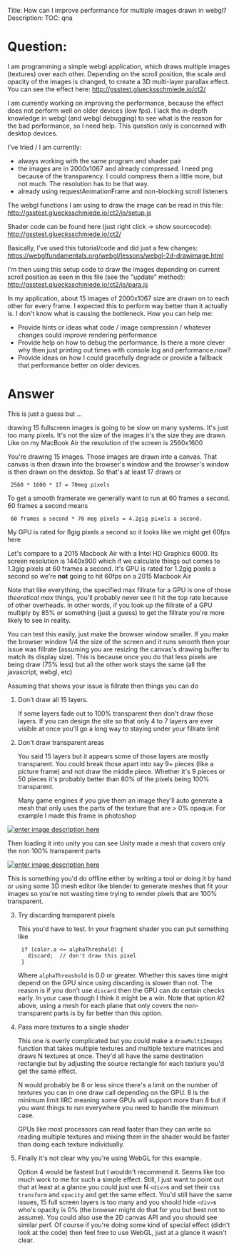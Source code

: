 Title: How can I improve performance for multiple images drawn in webgl?
Description:
TOC: qna

# Question:

I am programming a simple webgl application, which draws multiple images (textures) over each other. Depending on the scroll position, the scale and opacity of the images is changed, to create a 3D multi-layer parallax effect. You can see the effect here:
http://gsstest.gluecksschmiede.io/ct2/

I am currently working on improving the performance, because the effect does not perform well on older devices (low fps). I lack the in-depth knowledge in webgl (and webgl debugging) to see what is the reason for the bad performance, so I need help. This question only is concerned with desktop devices.


I've tried / I am currently:

- always working with the same program and shader pair
- the images are in 2000x1067 and already compressed. I need png because of the transparency. I could compress them a little more, but not much. The resolution has to be that way.
- already using requestAnimationFrame and non-blocking scroll listeners


The webgl functions I am using to draw the image can be read in this file:
http://gsstest.gluecksschmiede.io/ct2/js/setup.js

Shader code can be found here (just right click -> show sourcecode):
http://gsstest.gluecksschmiede.io/ct2/

Basically, I've used this tutorial/code and did just a few changes:
https://webglfundamentals.org/webgl/lessons/webgl-2d-drawimage.html

I'm then using this setup code to draw the images depending on current scroll position as seen in this file (see the "update" method):
http://gsstest.gluecksschmiede.io/ct2/js/para.js

In my application, about 15 images of 2000x1067 size are drawn on to each other for every frame. I expected this to perform way better than it actually is. I don't know what is causing the bottleneck. 
How you can help me:

- Provide hints or ideas what code / image compression / whatever changes could improve rendering performance
- Provide help on how to debug the performance. Is there a more clever why then just printing out times with console.log and performance.now?
- Provide ideas on how I could gracefully degrade or provide a fallback that performance better on older devices.

# Answer

This is just a guess but ...

drawing 15 fullscreen images is going to be slow on many systems. It's just too many pixels. It's not the size of the images it's the size they are drawn. Like on my MacBook Air the resolution of the screen is 2560x1600

You're drawing 15 images. Those images are drawn into a canvas. That canvas is then drawn into the browser's window and the browser's window is then drawn on the desktop. So that's at least 17 draws or

     2560 * 1600 * 17 = 70meg pixels

To get a smooth framerate we generally want to run at 60 frames a second. 60 frames a second means

     60 frames a second * 70 meg pixels = 4.2gig pixels a second.

My GPU is rated for 8gig pixels a second so it looks like we might get 60fps here

Let's compare to a 2015 Macbook Air with a Intel HD Graphics 6000. Its screen resolution is 1440x900 which if we calculate things out comes to 1.3gig pixels at 60 frames a second. It's GPU is rated for 1.2gig pixels a second so we're **not** going to hit 60fps on a 2015 Macbook Air

Note that like everything, the specified max fillrate for a GPU is one of those *theoretical max* things, you'll probably never see it hit the top rate because of other overheads. In other words, if you look up the fillrate of a GPU multiply by 85% or something (just a guess) to get the fillrate you're more likely to see in reality.

You can test this easily, just make the browser window smaller. If you make the browser window 1/4 the size of the screen and it runs smooth then your issue was fillrate (assuming you are resizing the canvas's drawing buffer to match its display size). This is because once you do that less pixels are being draw (75% less) but all the other work stays the same (all the javascript, webgl, etc) 

Assuming that shows your issue is fillrate then things you can do

1. Don't draw all 15 layers. 

   If some layers fade out to 100% transparent then don't draw those layers. If you can design the site so that only 4 to 7 layers are ever visible at once you'll go a long way to staying under your fillrate limit

2. Don't draw transparent areas

   You said 15 layers but it appears some of those layers are mostly transparent. You could break those apart into say 9+ pieces (like a picture frame) and not draw the middle piece. Whether it's 9 pieces or 50 pieces it's probably better than 80% of the pixels being 100% transparent.

   Many game engines if you give them an image they'll auto generate a mesh that only uses the parts of the texture that are > 0% opaque. For example I made this frame in photoshop

  [![enter image description here][1]][1]
   
  Then loading it into unity you can see Unity made a mesh that covers only the non 100% transparent parts

  [![enter image description here][2]][2]

   This is something you'd do offline either by writing a tool or doing it by hand or using some 3D mesh editor like blender to generate meshes that fit your images so you're not wasting time trying to render pixels that are 100% transparent.

3. Try discarding transparent pixels

   This you'd have to test. In your fragment shader you can put something like

        if (color.a <= alphaThreshold) {
          discard;  // don't draw this pixel
        }

   Where `alphaThreashold` is 0.0 or greater. Whether this saves time might depend on the GPU since using discarding is slower than not. The reason is if you don't use `discard` then the GPU can do certain checks early. In your case though I think it might be a win. Note that option #2 above, using a mesh for each plane that only covers the non-transparent parts is by far better than this option.

4. Pass more textures to a single shader

   This one is overly complicated but you could make a `drawMultiImages` function that takes multiple textures and multiple texture matrices and draws N textures at once. They'd all have the same destination rectangle but by adjusting the source rectangle for each texture you'd get the same effect.  

   N would probably be 8 or less since there's a limit on the number of textures you can in one draw call depending on the GPU. 8 is the minimum limit IIRC meaning some GPUs will support more than 8 but if you want things to run everywhere you need to handle the minimum case.

   GPUs like most processors can read faster than they can write so reading multiple textures and mixing them in the shader would be faster than doing each texture individually.

5. Finally it's not clear why you're using WebGL for this example. 

   Option 4 would be fastest but I wouldn't recommend it. Seems like too much work to me for such a simple effect.  Still, I just want to point out that at least at a glance you could just use N `<div>`s and set their css `transform` and `opacity` and get the same effect. You'd still have the same issues, 15 full screen layers is too many and you should hide `<div>`s who's opacity is 0% (the browser might do that for you but best not to assume). You could also use the 2D canvas API and you should see similar perf. Of course if you're doing some kind of special effect (didn't look at the code) then feel free to use WebGL, just at a glance it wasn't clear.


 


  [1]: https://i.stack.imgur.com/EgOYN.jpg
  [2]: https://i.stack.imgur.com/DcrvB.png

